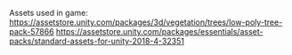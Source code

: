 Assets used in game:
https://assetstore.unity.com/packages/3d/vegetation/trees/low-poly-tree-pack-57866
https://assetstore.unity.com/packages/essentials/asset-packs/standard-assets-for-unity-2018-4-32351